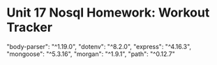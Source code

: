 # Unit 17 Nosql Homework: Workout Tracker  
  
  "body-parser": "^1.19.0",
    "dotenv": "^8.2.0",
    "express": "^4.16.3",
    "mongoose": "^5.3.16",
    "morgan": "^1.9.1",
    "path": "^0.12.7"